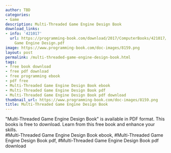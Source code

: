 ```yaml
---
author: TBD
categories:
- Game
description: Multi-Threaded Game Engine Design Book
download_links:
- info: '421017'
  url: https://programming-book.com/download/2017/ComputerBooks/421017/Multi-Threaded
    Game Engine Design.pdf
image: https://www.programming-book.com/doc-images/8159.png
layout: post
permalink: /multi-threaded-game-engine-design-book.html
tags:
- free book download
- free pdf download
- free programming ebook
- pdf free
- Multi-Threaded Game Engine Design Book ebook
- Multi-Threaded Game Engine Design Book pdf
- Multi-Threaded Game Engine Design Book pdf download
thumbnail_url: https://www.programming-book.com/doc-images/8159.png
title: Multi-Threaded Game Engine Design Book
---
```


 
<div class="item-desc text-justify">
  "Multi-Threaded Game Engine Design Book" is available in PDF format. This books is free to download. Learn from this free book and enhance your skills.
  <br>
  #Multi-Threaded Game Engine Design Book ebook, #Multi-Threaded Game Engine Design Book pdf, #Multi-Threaded Game Engine Design Book pdf download
</div>
